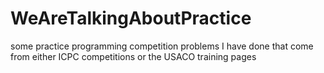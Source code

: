 # WeAreTalkingAboutPractice
some practice programming competition problems I have done that come from either ICPC competitions or the USACO training pages 
